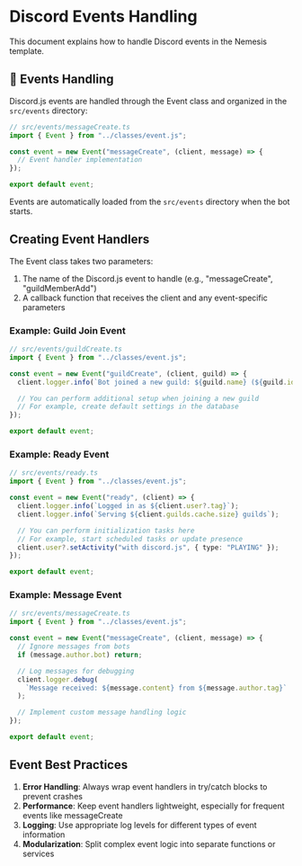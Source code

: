 # Discord Events Handling

This document explains how to handle Discord events in the Nemesis template.

## 🔄 Events Handling

Discord.js events are handled through the Event class and organized in the `src/events` directory:

```typescript
// src/events/messageCreate.ts
import { Event } from "../classes/event.js";

const event = new Event("messageCreate", (client, message) => {
  // Event handler implementation
});

export default event;
```

Events are automatically loaded from the `src/events` directory when the bot starts.

## Creating Event Handlers

The Event class takes two parameters:

1. The name of the Discord.js event to handle (e.g., "messageCreate", "guildMemberAdd")
2. A callback function that receives the client and any event-specific parameters

### Example: Guild Join Event

```typescript
// src/events/guildCreate.ts
import { Event } from "../classes/event.js";

const event = new Event("guildCreate", (client, guild) => {
  client.logger.info(`Bot joined a new guild: ${guild.name} (${guild.id})`);

  // You can perform additional setup when joining a new guild
  // For example, create default settings in the database
});

export default event;
```

### Example: Ready Event

```typescript
// src/events/ready.ts
import { Event } from "../classes/event.js";

const event = new Event("ready", (client) => {
  client.logger.info(`Logged in as ${client.user?.tag}`);
  client.logger.info(`Serving ${client.guilds.cache.size} guilds`);

  // You can perform initialization tasks here
  // For example, start scheduled tasks or update presence
  client.user?.setActivity("with discord.js", { type: "PLAYING" });
});

export default event;
```

### Example: Message Event

```typescript
// src/events/messageCreate.ts
import { Event } from "../classes/event.js";

const event = new Event("messageCreate", (client, message) => {
  // Ignore messages from bots
  if (message.author.bot) return;

  // Log messages for debugging
  client.logger.debug(
    `Message received: ${message.content} from ${message.author.tag}`
  );

  // Implement custom message handling logic
});

export default event;
```

## Event Best Practices

1. **Error Handling**: Always wrap event handlers in try/catch blocks to prevent crashes
2. **Performance**: Keep event handlers lightweight, especially for frequent events like messageCreate
3. **Logging**: Use appropriate log levels for different types of event information
4. **Modularization**: Split complex event logic into separate functions or services
